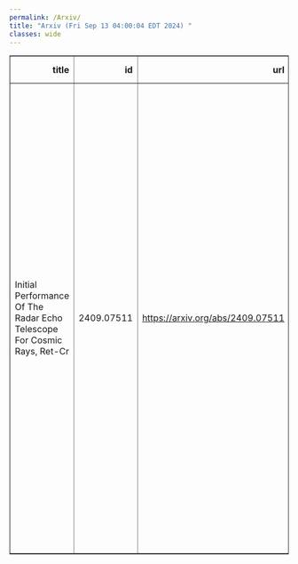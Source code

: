 ```yaml
---
permalink: /Arxiv/
title: "Arxiv (Fri Sep 13 04:00:04 EDT 2024) "
classes: wide
---
```

<table border="1" class="dataframe">
  <thead>
    <tr style="text-align: right;">
      <th>title</th>
      <th>id</th>
      <th>url</th>
      <th>authors</th>
      <th>Local Authors</th>
    </tr>
  </thead>
  <tbody>
    <tr>
      <td>Initial Performance Of The Radar Echo Telescope For Cosmic Rays, Ret-Cr</td>
      <td>2409.07511</td>
      <td><a href="https://arxiv.org/abs/2409.07511" target="_blank">https://arxiv.org/abs/2409.07511</a></td>
      <td>P. Allison, J. Beatty, D. Besson, A. Connolly, A. Cummings, C. Deaconu, S. De Kockere, K. D. De Vries, D. Frikken, C. Hast, E. Huesca Santiago, C. -Y. Kuo, A. Kyriacou, U. A. Latif, J. Loonen, I. Loudon, V. Lukic, C. Mclennan, K. Mulrey, J. Nam, K. Nivedita, A. Nozdrina, E. Oberla, S. Prohira, J. P. Ralston, M. F. H. Seikh, R. S. Stanley, S. Toscano, D. Van Den Broeck, N. Van Eijndhoven, S. Wissel</td>
      <td>Jim Beatty</td>
    </tr>
  </tbody>
</table>